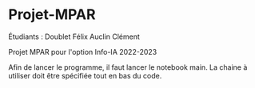 # Projet-MPAR
Étudiants : 
Doublet Félix
Auclin Clément

Projet MPAR pour l'option Info-IA 2022-2023

Afin de lancer le programme, il faut lancer le notebook main. La chaine à utiliser doit être spécifiée tout en bas du code.
